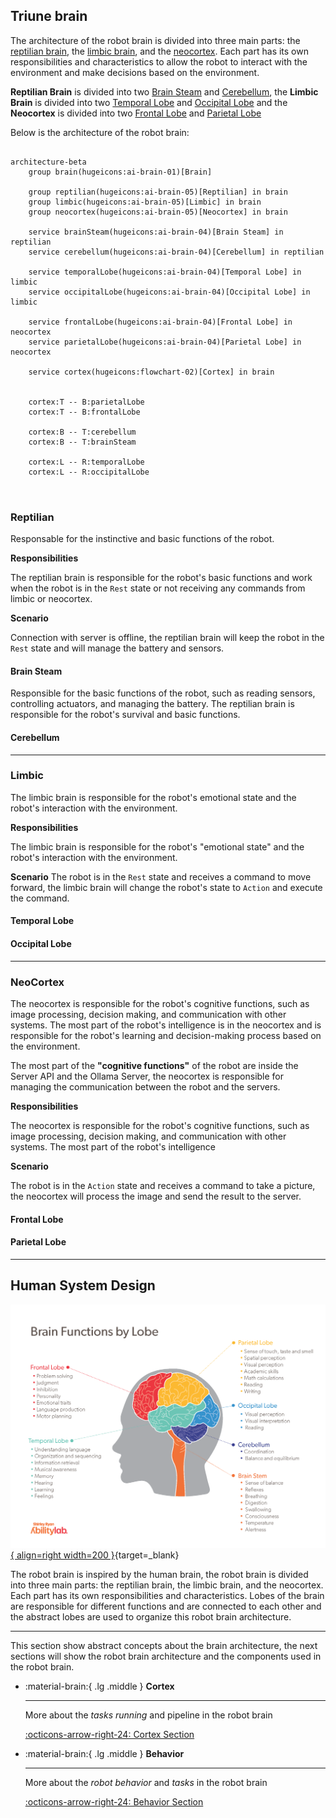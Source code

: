 ## Triune brain

The architecture of the robot brain is divided into three main parts: the [reptilian brain](#reptilian), the [limbic brain](#limbic), and the [neocortex](#neocortex). Each part has its own responsibilities and characteristics to allow the robot to interact with the environment and make decisions based on the environment.


**Reptilian Brain** is divided into two [Brain Steam](#brain-steam) and [Cerebellum](#cerebellum), the **Limbic Brain** is divided into two [Temporal Lobe](#temporal-lobe) and [Occipital Lobe](#occipital-lobe) and the **Neocortex** is divided into two [Frontal Lobe](#frontal-lobe) and [Parietal Lobe](#parietal-lobe)

Below is the architecture of the robot brain:

```mermaid

architecture-beta
    group brain(hugeicons:ai-brain-01)[Brain]

    group reptilian(hugeicons:ai-brain-05)[Reptilian] in brain
    group limbic(hugeicons:ai-brain-05)[Limbic] in brain
    group neocortex(hugeicons:ai-brain-05)[Neocortex] in brain

    service brainSteam(hugeicons:ai-brain-04)[Brain Steam] in reptilian
    service cerebellum(hugeicons:ai-brain-04)[Cerebellum] in reptilian

    service temporalLobe(hugeicons:ai-brain-04)[Temporal Lobe] in limbic
    service occipitalLobe(hugeicons:ai-brain-04)[Occipital Lobe] in limbic

    service frontalLobe(hugeicons:ai-brain-04)[Frontal Lobe] in neocortex
    service parietalLobe(hugeicons:ai-brain-04)[Parietal Lobe] in neocortex

    service cortex(hugeicons:flowchart-02)[Cortex] in brain 


    cortex:T -- B:parietalLobe
    cortex:T -- B:frontalLobe

    cortex:B -- T:cerebellum
    cortex:B -- T:brainSteam

    cortex:L -- R:temporalLobe
    cortex:L -- R:occipitalLobe



```

### Reptilian

Responsable for the instinctive and basic functions of the robot.

**Responsibilities** 

The reptilian brain is responsible for the robot's basic functions and work when the robot is in the `Rest` state or not receiving any commands from limbic or neocortex. 

**Scenario** 

Connection with server is offline, the reptilian brain will keep the robot in the `Rest` state and will manage the battery and sensors.

#### Brain Steam 

Responsible for the basic functions of the robot, such as reading sensors, controlling actuators, and managing the battery. The reptilian brain is responsible for the robot's survival and basic functions.

#### Cerebellum

----

### Limbic

The limbic brain is responsible for the robot's emotional state and the robot's interaction with the environment.

**Responsibilities**

The limbic brain is responsible for the robot's "emotional state" and the robot's interaction with the environment.

**Scenario** 
The robot is in the `Rest` state and receives a command to move forward, the limbic brain will change the robot's state to `Action` and execute the command.

#### Temporal Lobe

#### Occipital Lobe

----

### NeoCortex

The neocortex is responsible for the robot's cognitive functions, such as image processing, decision making, and communication with other systems. The most part of the robot's intelligence is in the neocortex and is responsible for the robot's learning and decision-making process based on the environment.

The most part of the **"cognitive functions"** of the robot are inside the Server API and the Ollama Server, the neocortex is responsible for managing the communication between the robot and the servers.


**Responsibilities** 
    
The neocortex is responsible for the robot's cognitive functions, such as image processing, decision making, and communication with other systems. The most part of the robot's intelligence

**Scenario** 

The robot is in the `Action` state and receives a command to take a picture, the neocortex will process the image and send the result to the server.

#### Frontal Lobe

#### Parietal Lobe

----

## Human System Design

[![Brain](../../images/programming/brain/brain_lobes.png){ align=right width=200 }](../../images/programming/brain/brain_lobes.png){target=_blank}

The robot brain is inspired by the human brain, the robot brain is divided into three main parts: the reptilian brain, the limbic brain, and the neocortex. Each part has its own responsibilities and characteristics. Lobes of the brain are responsible for different functions and are connected to each other and the abstract lobes are used to organize this robot brain architecture.



<div class="grid cards" markdown>

</div>

---

This section show abstract concepts about the brain architecture, the next sections will show the robot brain architecture and the components used in the robot brain.

<div class="grid cards" markdown>

-   :material-brain:{ .lg .middle } __Cortex__

    ---

    More about the *tasks running* and pipeline in the robot brain

    [:octicons-arrow-right-24: Cortex Section](cortex.md)

-   :material-brain:{ .lg .middle } __Behavior__

    ---

    More about the *robot behavior* and *tasks* in the robot brain

    [:octicons-arrow-right-24: Behavior Section](behavior.md)
</div>

